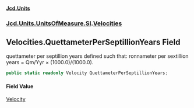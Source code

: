 #### [Jcd.Units](index 'index')
### [Jcd.Units.UnitsOfMeasure.SI](Jcd.Units.UnitsOfMeasure.SI 'Jcd.Units.UnitsOfMeasure.SI').[Velocities](Velocities 'Jcd.Units.UnitsOfMeasure.SI.Velocities')

## Velocities.QuettameterPerSeptillionYears Field

quettameter per septillion years defined such that: ronnameter per sextillion years = Qm/Yyr × (1000.0)/(1000.0).

```csharp
public static readonly Velocity QuettameterPerSeptillionYears;
```

#### Field Value
[Velocity](Velocity 'Jcd.Units.UnitTypes.Velocity')